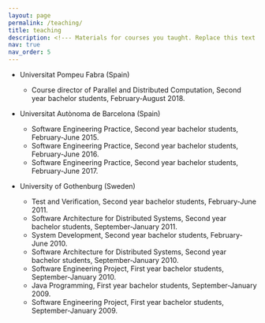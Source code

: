 ```yaml
---
layout: page
permalink: /teaching/
title: teaching
description: <!--- Materials for courses you taught. Replace this text with your description.  --->
nav: true
nav_order: 5
---
```


<!--- 

For now, this page is assumed to be a static description of your courses. You can convert it to a collection similar to `_projects/` so that you can have a dedicated page for each course.

Organize your courses by years, topics, or universities, however you like!

--->

 * Universitat Pompeu Fabra (Spain)
   * Course director of Parallel and Distributed Computation, Second year bachelor students, February-August 2018.

 * Universitat Autònoma de Barcelona (Spain)
   * Software Engineering Practice, Second year bachelor students, February-June 2015.
   * Software Engineering Practice, Second year bachelor students, February-June 2016.
   * Software Engineering Practice, Second year bachelor students, February-June 2017.
   
 * University of Gothenburg (Sweden)
   * Test and Verification, Second year bachelor students, February-June 2011.
   * Software Architecture for Distributed Systems, Second year bachelor students, September-January 2011.
   * System Development, Second year bachelor students, February-June 2010.
   * Software Architecture for Distributed Systems, Second year bachelor students, September-January 2010.
   * Software Engineering Project, First year bachelor students, September-January 2010.
   * Java Programming, First year bachelor students, September-January 2009.
   * Software Engineering Project, First year bachelor students, September-January 2009.
